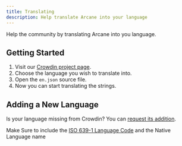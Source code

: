 ```yaml
---
title: Translating
description: Help translate Arcane into your language
---
```


Help the community by translating Arcane into you language.

## Getting Started

1. Visit our [Crowdin project page](https://crowdin.com/project/arcane-docker-management).
2. Choose the language you wish to translate into.
3. Open the `en.json` source file.
4. Now you can start translating the strings.

## Adding a New Language

Is your language missing from Crowdin? You can [request its addition](https://github.com/ofkm/arcane/issues/new?assignees=&labels=language-request&projects=&template=language-request.yml&title=%F0%9F%8C%90+Language+request%3A+%3Clanguage+name+in+english%3E).

Make Sure to include the [ISO 639-1 Language Code](https://www.andiamo.co.uk/resources/iso-language-codes/) and the Native Language name